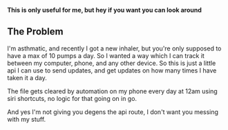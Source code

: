 **This is only useful for me, but hey if you want you can look around**

## The Problem
I'm asthmatic, and recently I got a new inhaler, but you're only supposed to
have a max of 10 pumps a day. So I wanted a way which I can track it between my
computer, phone, and any other device. So this is just a little api I can use
to send updates, and get updates on how many times I have taken it a day.

The file gets cleared by automation on my phone every day at 12am using siri
shortcuts, no logic for that going on in go.

And yes I'm not giving you degens the api route, I don't want you messing with
my stuff.
